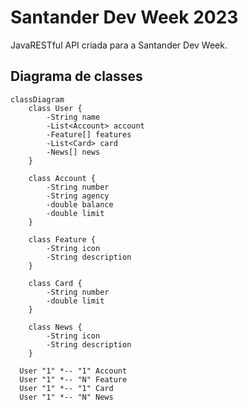 # Santander Dev Week 2023
JavaRESTful API criada para a Santander Dev Week.

## Diagrama de classes

```mermaid
classDiagram
    class User {
        -String name
        -List<Account> account
        -Feature[] features
        -List<Card> card
        -News[] news
    }

    class Account {
        -String number
        -String agency
        -double balance
        -double limit
    }

    class Feature {
        -String icon
        -String description
    }

    class Card {
        -String number
        -double limit
    }

    class News {
        -String icon
        -String description
    }

  User "1" *-- "1" Account
  User "1" *-- "N" Feature
  User "1" *-- "1" Card
  User "1" *-- "N" News
```

